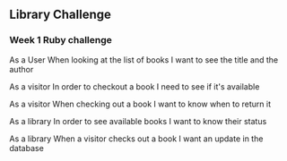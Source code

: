 ## Library Challenge
### Week 1 Ruby challenge

As a User
When looking at the list of books
I want to see the title and the author

As a visitor
In order to checkout a book
I need to see if it's available

As a visitor
When checking out a book
I want to know when to return it

As a library
In order to see available books
I want to know their status

As a library
When a visitor checks out a book
I want an update in the database
